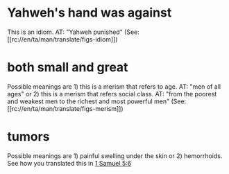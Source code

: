 # Yahweh's hand was against

This is an idiom. AT: "Yahweh punished" (See: [[rc://en/ta/man/translate/figs-idiom]])

# both small and great

Possible meanings are 1) this is a merism that refers to age. AT: "men of all ages" or 2) this is a merism that refers social class. AT: "from the poorest and weakest men to the richest and most powerful men" (See: [[rc://en/ta/man/translate/figs-merism]])

# tumors

Possible meanings are 1) painful swelling under the skin or 2) hemorrhoids. See how you translated this in [1 Samuel 5:6](./06.md)

